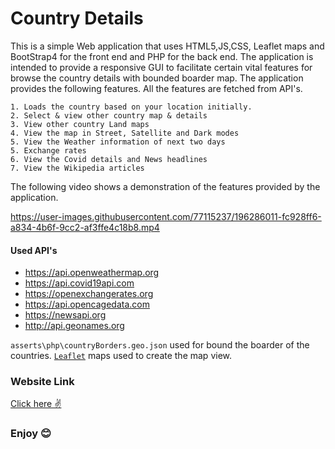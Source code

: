 # Country Details

This is a simple Web application that uses HTML5,JS,CSS, Leaflet maps and BootStrap4 for the front end and PHP for the back end.
The application is intended to provide a responsive GUI to facilitate certain vital features for browse the country details with bounded boarder map. The application provides the following features. All the features are fetched from API's.
```
1. Loads the country based on your location initially.
2. Select & view other country map & details
3. View other country Land maps
4. View the map in Street, Satellite and Dark modes
5. View the Weather information of next two days
5. Exchange rates
6. View the Covid details and News headlines
7. View the Wikipedia articles
```

The following video shows a demonstration of the features provided by the application.

https://user-images.githubusercontent.com/77115237/196286011-fc928ff6-a834-4b6f-9cc2-af3ffe4c18b8.mp4


#### Used API's
 - https://api.openweathermap.org
 - https://api.covid19api.com
 - https://openexchangerates.org
 - https://api.opencagedata.com
 - https://newsapi.org
 - http://api.geonames.org
  
`asserts\php\countryBorders.geo.json` used for bound the boarder of the countries. <a href="[`Leaflet`](https://leafletjs.com/)">`Leaflet`</a> maps used to create the map view.
### Website Link
<a href="https://country-details-webapp.herokuapp.com/">Click here ✌</a>
### Enjoy 😊
